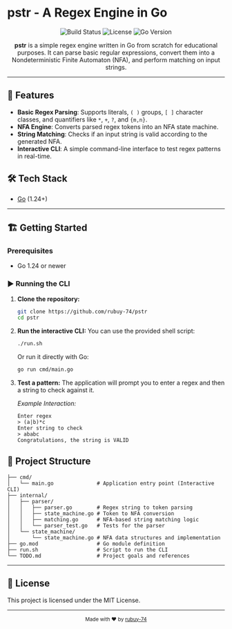 # pstr - A Regex Engine in Go

<p align="center">
  <img src="https://img.shields.io/badge/build-passing-brightgreen" alt="Build Status" />
  <img src="https://img.shields.io/badge/license-MIT-blue.svg" alt="License" />
  <img src="https://img.shields.io/badge/go-1.24%2B-blue" alt="Go Version" />
</p>

<p align="center">
  <b>pstr</b> is a simple regex engine written in Go from scratch for educational purposes. It can parse basic regular expressions, convert them into a Nondeterministic Finite Automaton (NFA), and perform matching on input strings.
</p>

---

## 🚀 Features

- **Basic Regex Parsing**: Supports literals, `( )` groups, `[ ]` character classes, and quantifiers like `*`, `+`, `?`, and `{m,n}`.
- **NFA Engine**: Converts parsed regex tokens into an NFA state machine.
- **String Matching**: Checks if an input string is valid according to the generated NFA.
- **Interactive CLI**: A simple command-line interface to test regex patterns in real-time.

## 🛠 Tech Stack

- [Go](https://golang.org/) (1.24+)

---

## 🏗️ Getting Started

### Prerequisites

- Go 1.24 or newer

### ▶️ Running the CLI

1.  **Clone the repository:**
    ```bash
    git clone https://github.com/rubuy-74/pstr
    cd pstr
    ```

2.  **Run the interactive CLI:**
    You can use the provided shell script:
    ```bash
    ./run.sh
    ```
    Or run it directly with Go:
    ```bash
    go run cmd/main.go
    ```

3.  **Test a pattern:**
    The application will prompt you to enter a regex and then a string to check against it.

    *Example Interaction:*
    ```
    Enter regex
    > (a|b)*c
    Enter string to check
    > ababc
    Congratulations, the string is VALID
    ```

## 📁 Project Structure

```text
├── cmd/
│   └── main.go              # Application entry point (Interactive CLI)
├── internal/
│   ├── parser/
│   │   ├── parser.go        # Regex string to token parsing
│   │   ├── state_machine.go # Token to NFA conversion
│   │   ├── matching.go      # NFA-based string matching logic
│   │   └── parser_test.go   # Tests for the parser
│   └── state_machine/
│       └── state_machine.go # NFA data structures and implementation
├── go.mod                   # Go module definition
├── run.sh                   # Script to run the CLI
└── TODO.md                  # Project goals and references
```

---

## 📜 License

This project is licensed under the MIT License.

---

<p align="center">
  <sub>Made with ❤️ by <a href="https://github.com/rubuy-74">rubuy-74</a></sub>
</p>
